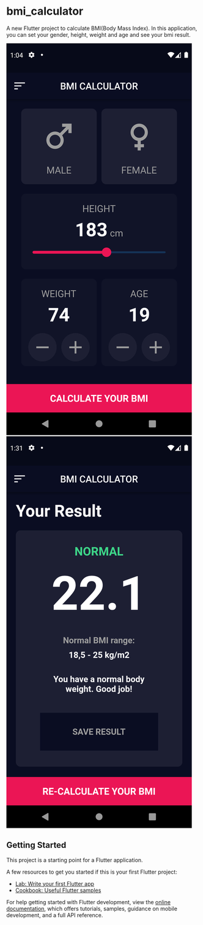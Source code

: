 # bmi_calculator

A new Flutter project to calculate BMI(Body Mass Index). In this application, you can set your gender, height, weight and age and see your bmi result. 

![Screen-Shot](images/first_screen.png)
![Screen-Shot](images/result_screen.png)

## Getting Started

This project is a starting point for a Flutter application.

A few resources to get you started if this is your first Flutter project:

- [Lab: Write your first Flutter app](https://docs.flutter.dev/get-started/codelab)
- [Cookbook: Useful Flutter samples](https://docs.flutter.dev/cookbook)

For help getting started with Flutter development, view the
[online documentation](https://docs.flutter.dev/), which offers tutorials,
samples, guidance on mobile development, and a full API reference.
